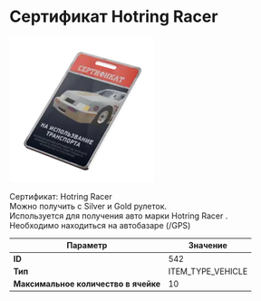 # Сертификат Hotring Racer

![Item Image](../img/542.webp?raw=true)

Сертификат: Hotring Racer<br>Можно получить с Silver и Gold рулеток.<br>Используется для получения авто марки Hotring Racer .<br>Необходимо находиться на автобазаре (/GPS)


| Параметр | Значение |
|----------|----------|
| **ID** | 542 |
| **Тип** | ITEM_TYPE_VEHICLE |
| **Максимальное количество в ячейке** | 10 |

